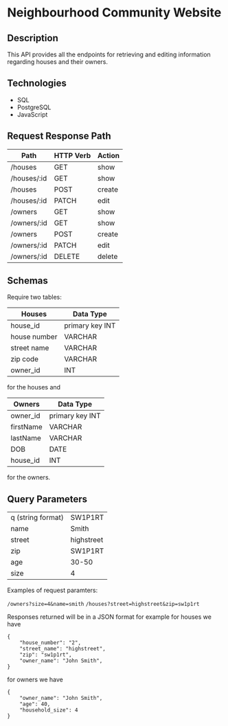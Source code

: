 # Neighbourhood Community Website

## Description

This API provides all the endpoints for retrieving and editing information regarding houses and their owners.

## Technologies 

- SQL
- PostgreSQL
- JavaScript

## Request Response Path

| Path        | HTTP Verb | Action |
|-------------|-----------|--------|
| /houses     | GET       | show   |
| /houses/:id | GET       | show   |
| /houses     | POST      | create |
| /houses/:id | PATCH     | edit   |
| /owners     | GET       | show   |
| /owners/:id | GET       | show   |
| /owners     | POST      | create |
| /owners/:id | PATCH     | edit   |
| /owners/:id | DELETE    | delete |

## Schemas

Require two tables: 

| Houses       | Data Type       |
|--------------|-----------------|
| house_id     | primary key INT |
| house number | VARCHAR         |
| street name  | VARCHAR         |
| zip code     | VARCHAR         |
| owner_id     | INT             |

for the houses and

| Owners    | Data Type       |
|-----------|-----------------|
| owner_id  | primary key INT |
| firstName | VARCHAR         |
| lastName  | VARCHAR         |
| DOB       | DATE            |
| house_id  | INT             |

for the owners.

## Query Parameters

|   |   |
|---|---|
| q (string format) | SW1P1RT    | Search query term or phrase.        |
| name              | Smith      | Last name of owner.                 |
| street            | highstreet | Street of the address of the house. |
| zip               | SW1P1RT    | Zip code of the house.              |
| age               | 30-50      | Age bracket of the owner.           |
| size              | 4          | Size of the household.              |

Examples of request paramters:

`/owners?size=4&name=smith`
`/houses?street=highstreet&zip=sw1p1rt`

Responses returned will be in a JSON format for example for houses we have

    {
        "house_number": "2",
        "street_name": "highstreet",
        "zip": "sw1p1rt",
        "owner_name": "John Smith",
    }

for owners we have

    {
        "owner_name": "John Smith",
        "age": 40,
        "household_size": 4
    }